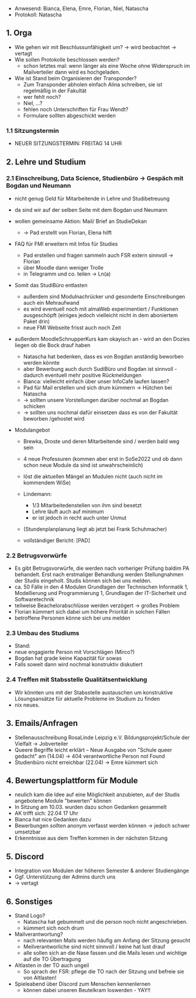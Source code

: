 ---
---

* Anwesend:  Bianca, Elena, Emre, Florian, Niel, Natascha
* Protokoll: Natascha

## 1. Orga
  * Wie gehen wir mit Beschlussunfähigkeit um? -> wird beobachtet -> vertagt
  * Wie sollen Protokolle beschlossen werden?
    - schon letztes mal: wenn länger als eine Woche ohne Widerspruch im Mailverteiler dann wird es hochgeladen.
  * Wie ist Stand beim Organisieren der Transponder?
    * Zum Transponder abholen einfach Alina schreiben, sie ist regelmäßig in der Fakultät
    * wer fehlt noch?
    * Niel, ...?
    * fehlen noch Unterschriften für Frau Wendt?
    * Formulare sollten abgeschickt werden       

### 1.1 Sitzungstermin
  * NEUER SITZUNGSTERMIN: FREITAG 14 UHR

## 2. Lehre und Studium

### 2.1 Einschreibung, Data Science, Studienbüro -> Gespäch mit Bogdan und Neumann

  * nicht genug Geld für Mitarbeitende in Lehre und Studibetreuung
  * da sind wir auf der selben Seite mit dem Bogdan und Neumann
  * wollen gemeinsame Aktion: Mail/ Brief an StudieDekan
    * -> Pad erstellt von Florian, Elena hilft

  * FAQ für FMI erweitern mit Infos für Studies
    * Pad erstellen und fragen sammeln auch FSR extern sinnvoll -> Florian
    * über Moodle dann weniger Trolle
    * in Telegramm und co. teilen -> Ln(a)
  * Somit das StudiBüro entlasten
    - außerdem sind Modulnachrücker und gesonderte Einschreibungen auch ein Mehraufwand
    - es wird eventuell noch mit almaWeb experimentiert / Funktionen ausgeschöpft (einiges jedoch vielleicht nicht in dem aboniertem Paket drin)
    - neue FMI Webseite frisst auch noch Zeit

  * außerdem MoodleSchnupperKurs kam okayisch an - wird an den Dozies liegen ob die Bock drauf haben
    - Natascha hat bedenken, dass es von Bogdan anständig beworben werden könnte
    - aber Bewerbung auch durch SudiBüro und Bogdan ist sinnvoll - dadurch eventuell mehr positive Rückmeldungen
    - Bianca: vielleicht einfach über unser InfoCafe laufen lassen?
    - Pad für Mail erstellen und sich drum kümmern -> Hütchen bei Natascha
    - -> sollten unsere Vorstellungen darüber nochmal an Bogdan schicken
    - -> sollten uns nochmal dafür einsetzen dass es von der Fakultät beworben /gehostet wird

  * Modulangebot
    * Brewka, Droste und deren Mitarbeitende sind / werden bald weg sein
    * 4 neue Professuren (kommen aber erst in SoSe2022 und ob dann schon neue Module da sind ist unwahrscheinlich)
    * löst die aktuellen Mängel an Mudulen nicht (auch nicht im kommendem WiSe)
    * Lindemann:
      - 1/3 Mitarbeitedenstellen von ihm sind besetzt
      - Lehre läuft auch auf minimum
      - er ist jedoch in recht auch unter Unmut
    * (Stundenplanplanung liegt ab jetzt bei Frank Schuhmacher)

    * vollständiger Bericht: [PAD]

### 2.2 Betrugsvorwürfe
  * Es gibt Betrugsvorwürfe, die werden nach vorheriger Prüfung baldim PA behandelt. Erst nach erstmaliger Behandlung werden Stellungnahmen der Studis eingeholt. Studis können sich bei uns melden.
  * ca. 50 Fälle in den 4 Modulen Grundlagen der Technischen Informatik 1, Modellierung und Programmierung 1, Grundlagen der IT-Sicherheit und Softwaretechnik
  * teilweise Beachelorabschlüsse werden verzögert -> großes Problem
  * Florian kümmert sich dabei um höhere Priorität in solchen Fällen
  * betroffene Personen könne sich bei uns melden

### 2.3 Umbau des Studiums
  * Stand:
  * neue engagierte Person mit Vorschlägen (Mirco?)
  * Bogdan hat grade keine Kapazität für sowas
  * Falls soweit dann wird nochmal konstruktiv diskutiert

### 2.4 Treffen mit Stabsstelle Qualitätsentwicklung
  * Wir könnten uns mit der Stabsstelle austauschen um konstruktive Lösungsansätze für aktuelle Probleme im Studium zu finden
  * nix neues.

## 3. Emails/Anfragen
  * Stellenausschreibung RosaLinde Leipzig e.V. Bildungsprojekt/Schule der Vielfalt -> Jobverteiler
  * Queere Begriffe leicht erklärt – Neue Ausgabe von "Schule queer gedacht" am (14.04) -> 404 verantwortliche Person not Found
  * Studienbüro nicht erreichbar (22.04) -> Emre kümmert sich

## 4. Bewertungsplattform für Module
  * neulich kam die Idee auf eine Möglichkeit anzubieten, auf der Studis angebotene Module "bewerten" können
  * In Sitzung am 10.03. wurden dazu schon Gedanken gesammelt
  * AK trifft sich: 22.04 17 Uhr
  * Bianca hat nice Gedanken dazu
  * Bewerbungen sollten anonym verfasst werden können -> jedoch schwer umsetzbar
  * Erkenntnisse aus dem Treffen kommen in der nächsten Sitzung

## 5. Discord
  * Integration von Modulen der höheren Semester & anderer Studiengänge
  * Ggf. Unterstützung der Admins durch uns
  * -> vertagt

## 6. Sonstiges
  * Stand Logo?
    - Natascha hat gebummelt und die person noch nicht angeschrieben.
    - kümmert sich noch drum
  * Mailverantwortung?
    - nach relevanten Mails werden häufig am Anfang der Sitzung gesucht
    - Meilverantworliche sind nicht sinnvoll / keine hat lust drauf
    - alle sollen sich an die Nase fassen und die Mails lesen und wichtige auf die TO Übertragung
  * Altlasten in der TO auch ungeil
    * So sprach der FSR: pflege die TO nach der Sitzung und befreie sie von Altlasten!
  * Spieleabend über Discord zum Menschen kennenlernen
    - können dabei unseren Beutelkram loswerden - YAY!!
